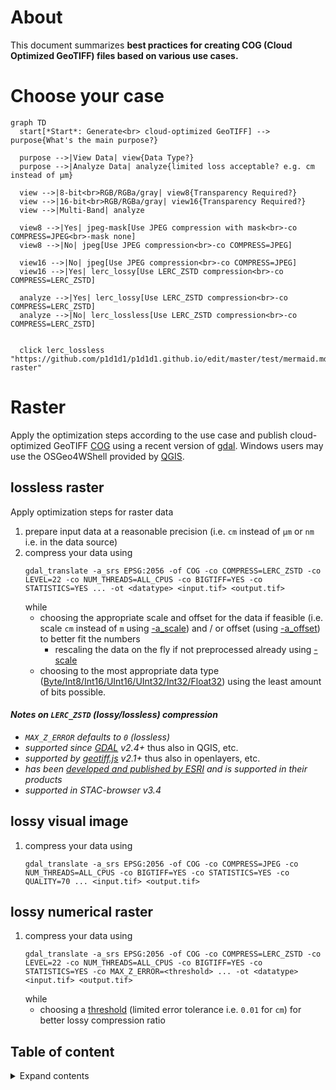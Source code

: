 # About
This document summarizes **best practices for creating COG (Cloud Optimized GeoTIFF) files based on various use cases.**

# Choose your case
```mermaid
graph TD
  start[*Start*: Generate<br> cloud-optimized GeoTIFF] --> purpose{What's the main purpose?}

  purpose -->|View Data| view{Data Type?}
  purpose -->|Analyze Data| analyze{limited loss acceptable? e.g. cm instead of µm}

  view -->|8-bit<br>RGB/RGBa/gray| view8{Transparency Required?}
  view -->|16-bit<br>RGB/RGBa/gray| view16{Transparency Required?}
  view -->|Multi-Band| analyze

  view8 -->|Yes| jpeg-mask[Use JPEG compression with mask<br>-co COMPRESS=JPEG<br>-mask none]
  view8 -->|No| jpeg[Use JPEG compression<br>-co COMPRESS=JPEG]

  view16 -->|No| jpeg[Use JPEG compression<br>-co COMPRESS=JPEG]
  view16 -->|Yes| lerc_lossy[Use LERC_ZSTD compression<br>-co COMPRESS=LERC_ZSTD]

  analyze -->|Yes| lerc_lossy[Use LERC_ZSTD compression<br>-co COMPRESS=LERC_ZSTD]
  analyze -->|No| lerc_lossless[Use LERC_ZSTD compression<br>-co COMPRESS=LERC_ZSTD]

 
  click lerc_lossless "https://github.com/p1d1d1/p1d1d1.github.io/edit/master/test/mermaid.md#lossless-raster"
```


# Raster
Apply the optimization steps according to the use case and publish cloud-optimized GeoTIFF [COG](https://cogeo.org) using a recent version of [gdal](https://gdal.org). Windows users may use the OSGeo4WShell provided by [QGIS](https://qgis.org).

## lossless raster

Apply optimization steps for raster data
1. prepare input data at a reasonable precision (i.e. `cm` instead of `µm` or `nm` i.e. in the data source)
2. compress your data using
    ```
    gdal_translate -a_srs EPSG:2056 -of COG -co COMPRESS=LERC_ZSTD -co LEVEL=22 -co NUM_THREADS=ALL_CPUS -co BIGTIFF=YES -co STATISTICS=YES ... -ot <datatype> <input.tif> <output.tif>
    ```
    while
    - choosing the appropriate scale and offset for the data if feasible (i.e. scale `cm` instead of `m` using [-a_scale](https://gdal.org/en/stable/programs/gdal_translate.html#cmdoption-gdal_translate-a_scale)) and / or offset (using [-a_offset](https://gdal.org/en/stable/programs/gdal_translate.html#cmdoption-gdal_translate-a_offset)) to better fit the numbers
      - rescaling the data on the fly if not preprocessed already using [-scale](https://gdal.org/en/stable/programs/gdal_translate.html#cmdoption-gdal_translate-scale)
    - choosing to the most appropriate data type ([Byte/Int8/Int16/UInt16/UInt32/Int32/Float32](https://gdal.org/en/stable/programs/gdal_translate.html#cmdoption-gdal_translate-ot)) using the least amount of bits possible.

#### _Notes on `LERC_ZSTD` (lossy/lossless) compression_
- _`MAX_Z_ERROR` defaults to `0` (lossless)_
- _supported since [GDAL](https://gdal.org) v2.4+_ thus also in QGIS, etc.
- _supported by [geotiff.js](https://geotiffjs.github.io/) v2.1+_ thus also in openlayers, etc.
- _has been [developed and published by ESRI](https://github.com/esri/lerc/) and is supported in their products_
- _supported in STAC-browser v3.4_

## lossy visual image

1. compress your data using
    ```
    gdal_translate -a_srs EPSG:2056 -of COG -co COMPRESS=JPEG -co NUM_THREADS=ALL_CPUS -co BIGTIFF=YES -co STATISTICS=YES -co QUALITY=70 ... <input.tif> <output.tif>
    ```

## lossy numerical raster

1. compress your data using
    ```
    gdal_translate -a_srs EPSG:2056 -of COG -co COMPRESS=LERC_ZSTD -co LEVEL=22 -co NUM_THREADS=ALL_CPUS -co BIGTIFF=YES -co STATISTICS=YES -co MAX_Z_ERROR=<threshold> ... -ot <datatype> <input.tif> <output.tif>
    ```
    while
    - choosing a [threshold](https://gdal.org/en/stable/drivers/raster/cog.html#general-creation-options:~:text=MAX_Z_ERROR) (limited error tolerance i.e. `0.01` for `cm`) for better lossy compression ratio
  
## Table of content

<details>
<summary>Expand contents</summary>

- [TBD](#about)


</details>
